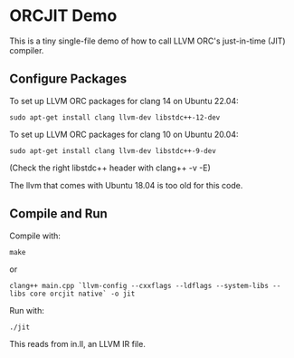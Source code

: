 # ORCJIT Demo
This is a tiny single-file demo of how to call LLVM ORC's just-in-time (JIT) compiler.


## Configure Packages
To set up LLVM ORC packages for clang 14 on Ubuntu 22.04:

    sudo apt-get install clang llvm-dev libstdc++-12-dev

To set up LLVM ORC packages for clang 10 on Ubuntu 20.04:

    sudo apt-get install clang llvm-dev libstdc++-9-dev

(Check the right libstdc++ header with   clang++ -v -E)

The llvm that comes with Ubuntu 18.04 is too old for this code.

## Compile and Run

Compile with:

    make

or

    clang++ main.cpp `llvm-config --cxxflags --ldflags --system-libs --libs core orcjit native` -o jit

Run with:

    ./jit

This reads from in.ll, an LLVM IR file.





